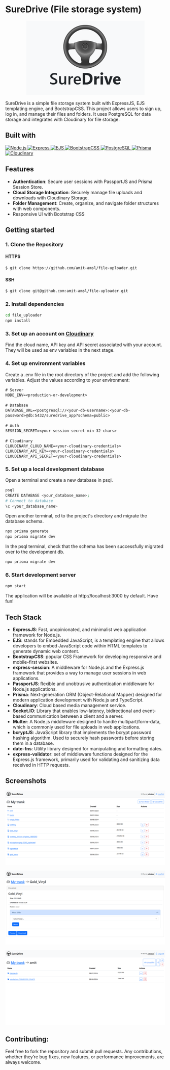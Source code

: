# SureDrive (File storage system)

<p align="center">
  <img src="public/suredrive_Logo.png" />
</p>

SureDrive is a simple file storage system built with ExpressJS, EJS templating engine, and BootstrapCSS. This project allows users to sign up, log in, and manage their files and folders. It uses PostgreSQL for data storage and integrates with Cloudinary for file storage.

## Built with

<a href="https://nodejs.org">
  <img src="https://img.shields.io/badge/Node.js-339933?style=for-the-badge&logo=node.js&logoColor=white" height="40" alt="Node.js">
</a>
<a href="https://expressjs.com">
  <img src="https://img.shields.io/badge/Express-000000?style=for-the-badge&logo=express&logoColor=white" height="40" alt="Express">
</a>
<a href="https://ejs.co">
  <img src="https://img.shields.io/badge/-EJS-B4CA65?style=for-the-badge&logo=ejs&logoColor=white" height="40" alt="EJS">
</a>
<a href="https://getbootstrap.com">
  <img src="https://img.shields.io/badge/Bootstrap-563D7C?style=for-the-badge&logo=bootstrap&logoColor=white" height="40" alt="BootstrapCSS">
</a>
<a href="https://www.postgresql.org">
  <img src="https://img.shields.io/badge/PostgreSQL-336791?style=for-the-badge&logo=postgresql&logoColor=white" height="40" alt="PostgreSQL">
</a>
<a href="https://www.prisma.io">
  <img src="https://img.shields.io/badge/Prisma-2D3748?style=for-the-badge&logo=prisma&logoColor=white" height="40" alt="Prisma">
</a>
<a href="https://cloudinary.com/">
  <img src="https://img.shields.io/badge/Cloudinary-3448C5?style=for-the-badge&logo=Cloudinary&logoColor=white" height="40" alt="Cloudinary">
</a>

## Features

- **Authentication**: Secure user sessions with PassportJS and Prisma Session Store.
- **Cloud Storage Integration**: Securely manage file uploads and downloads with Cloudinary Storage.
- **Folder Management**: Create, organize, and navigate folder structures with web components.
- Responsive UI with Bootstrap CSS

## Getting started

### 1. Clone the Repository

#### HTTPS

```bash
$ git clone https://github.com/amit-amsl/file-uploader.git
```

#### SSH

```bash
$ git clone git@github.com:amit-amsl/file-uploader.git
```

### 2. Install dependencies

```bash
cd file_uploader
npm install
```

### 3. Set up an account on [Cloudinary](https://www.cloudinary.com/)

Find the cloud name, API key and API secret associated with your account. They will be used as env variables in the next stage.

### 4. Set up environment variables

Create a .env file in the root directory of the project and add the following variables. Adjust the values according to your environment:

```shell
# Server
NODE_ENV=<production-or-development>

# Database
DATABASE_URL=<postgresql://<your-db-username>:<your-db-password>@db:5432/suredrive_app?schema=public>

# Auth
SESSION_SECRET=<your-session-secret-min-32-chars>

# Cloudinary
CLOUDINARY_CLOUD_NAME=<your-cloudinary-credentials>
CLOUDINARY_API_KEY=<your-cloudinary-credentials>
CLOUDINARY_API_SECRET=<your-cloudinary-credentials>
```

### 5. Set up a local development database

Open a terminal and create a new database in psql.

```bash
psql
CREATE DATABASE <your_database_name>;
# Connect to database
\c <your_database_name>
```

Open another terminal, cd to the project's directory and migrate the database schema.

```bash
npx prisma generate
npx prisma migrate dev
```

In the psql terminal, check that the schema has been successfully migrated over to the development db.

```bash
npx prisma migrate dev
```

### 6. Start development server

```bash
npm start
```

The application will be available at http://localhost:3000 by default.
Have fun!

## Tech Stack

- **ExpressJS**: Fast, unopinionated, and minimalist web application framework for Node.js.
- **EJS**: stands for Embedded JavaScript, is a templating engine that allows developers to embed JavaScript code within HTML templates to generate dynamic web content.
- **BootstrapCSS**: popular CSS Framework for developing responsive and mobile-first websites.
- **express-session**: A middleware for Node.js and the Express.js framework that provides a way to manage user sessions in web applications.
- **PassportJS**: flexible and unobtrusive authentication middleware for Node.js applications.
- **Prisma**: Next-generation ORM (Object-Relational Mapper) designed for modern application development with Node.js and TypeScript.
- **Cloudinary**: Cloud based media management service.
- **Socket.IO**: Library that enables low-latency, bidirectional and event-based communication between a client and a server.
- **Multer**: A Node.js middleware designed to handle multipart/form-data, which is commonly used for file uploads in web applications.
- **bcryptJS**: JavaScript library that implements the bcrypt password hashing algorithm. Used to securely hash passwords before storing them in a database.
- **date-fns**: Utility library designed for manipulating and formatting dates.
- **express-validator**: set of middleware functions designed for the Express.js framework, primarily used for validating and sanitizing data received in HTTP requests.

## Screenshots

![desktop-home](public/suredrive_home.png)

![desktop-file-details](public/suredrive_file.png)

![desktop-folder-details](public/suredrive_folder.png)

## Contributing:

Feel free to fork the repository and submit pull requests. Any contributions, whether they’re bug fixes, new features, or performance improvements, are always welcome.
